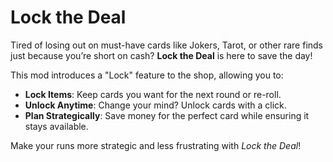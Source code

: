 # Lock the Deal

Tired of losing out on must-have cards like Jokers, Tarot, or other rare finds
just because you’re short on cash? **Lock the Deal** is here to save the day!

This mod introduces a "Lock" feature to the shop, allowing you to:

- **Lock Items**: Keep cards you want for the next round or re-roll.
- **Unlock Anytime**: Change your mind? Unlock cards with a click.
- **Plan Strategically**: Save money for the perfect card while ensuring it stays available.

Make your runs more strategic and less frustrating with *Lock the Deal*!
